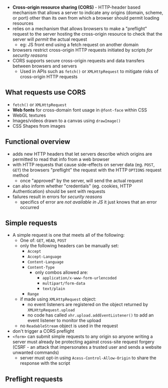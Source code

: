 - **Cross-origin resource sharing (CORS)** - HTTP-header based mechanism that allows a server to indicate any origins (domain, scheme, or port) other than its own from which a browser should permit loading resources
- relies on a mechanism that allows browsers to make a "preflight" request to the server hosting the cross-origin resource to check that the server will _permit_ the actual request
  - eg: JS front end using a fetch request on another domain
- browsers restrict cross-origin HTTP requests initiated by scripts _for security reasons_
- CORS supports secure cross-origin requests and data transfers between browsers and servers
  - Used in APIs such as `fetch()` or `XMLHttpRequest` to mitigate risks of cross-origin HTTP requests

## What requests use CORS

- `fetch()` or `XMLHttpRequest`
- **Web fonts** for cross-domain font usage in `@font-face` within CSS
- WebGL textures
- Images/videos drawn to a canvas using `drawImage()`
- CSS Shapes from images

## Functional overview

- adds new HTTP headers that let servers describe which origins are permitted to read that info from a web browser
- with HTTP requests that cause side-effects on server data (eg. `POST`, `GET`) the browsers "preflight" the request with the HTTP `OPTIONS` request method
  - once "approved" by the server, will send the actual request
- can also inform whether "credentials" (eg. cookies, HTTP Authentication) should be sent with requests
- failures result in errors for _security reasons_
  - specifics of error are _not available in JS_ it just knows that an error occurred

## Simple requests

- A simple request is one that meets all of the following:
  - One of: `GET`, `HEAD`, `POST`
  - only the following headers can be manually set:
    - `Accept`
    - `Accept-Language`
    - `Content-Language`
    - `Content-Type`
      - only combos allowed are:
        - `application/x-www-form-urlencoded`
        - `multipart/form-data`
        - `text/plain`
    - `Range`
  - if made using `XMLHttpRequest` object:
    - no event listeners are registered on the object returned by `XMLHttpRequest.upload`
    - no code has called `xhr.upload.addEventListener()` to add an event listener to monitor the upload
  - no `ReadableStream` object is used in the request
- don't trigger a CORS preflight
- `<form>` can submit simple requests to any origin so anyone writing a server must already be protecting against cross-site request forgery (CSRF - an attack that impersonates a trusted user and sends a website unwanted commands)
  - server must opt-in using `Acess-Control-Allow-Origin` to share the response with the script

## Preflight requests

